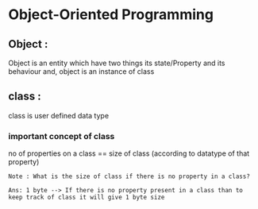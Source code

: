 # Object-Oriented Programming

## Object : 

Object is an entity which have two things its state/Property and its behaviour
and, object is an instance of class

## class :

class is user defined data type 


### important concept of class

no of properties on a class == size of class (according to datatype of that property)

    Note : What is the size of class if there is no property in a class?

    Ans: 1 byte --> If there is no property present in a class than to keep track of class it will give 1 byte size 